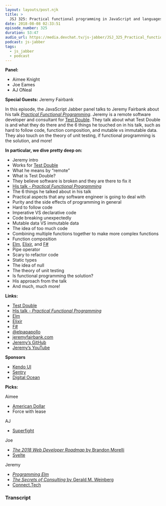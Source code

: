 ```yaml
---
layout: layouts/post.njk
title: >
  JSJ 325: Practical functional programming in JavaScript and languages like Elm with Jeremy Fairbank
date: 2018-08-08 02:33:51
episode_number: 325
duration: 53:47
audio_url: https://media.devchat.tv/js-jabber/JSJ_325_Practical_functional_programming_in_JavaScript_and_languages_like_Elm_with_Jeremy_Fairbank.mp3
podcast: js-jabber
tags:
  - js_jabber
  - podcast
---
```


**Panel:**

- Aimee Knight
- Joe Eames
- AJ ONeal

**Special Guests:** Jeremy Fairbank

In this episode, the JavaScript Jabber panel talks to Jeremy Fairbank about his talk [_Practical Functional Programming_](https://www.youtube.com/watch?v=I_uIXgSmkDo). Jeremy is a remote software developer and consultant for [Test Double](https://testdouble.com/). They talk about what Test Double is and what they do there and the 6 things he touched on in his talk, such as hard to follow code, function composition, and mutable vs immutable data. They also touch on the theory of unit testing, if functional programming is the solution, and more!

**In particular, we dive pretty deep on:**

- Jeremy intro
- Works for [Test Double](https://testdouble.com/)
- What he means by “remote”
- What is Test Double?
- They believe software is broken and they are there to fix it
- [His talk - _Practical Functional Programming_](https://www.youtube.com/watch?v=I_uIXgSmkDo)
- The 6 things he talked about in his talk
- Practical aspects that any software engineer is going to deal with
- Purity and the side effects of programming in general
- Hard to follow code
- Imperative VS declarative code
- Code breaking unexpectedly
- Mutable data VS immutable data
- The idea of too much code
- Combining multiple functions together to make more complex functions
- Function composition
- [Elm](https://elm-lang.org/), [Elixir](https://elixir-lang.org/), and [F#](https://fsharp.org/)
- Pipe operator
- Scary to refactor code
- Static types
- The idea of null
- The theory of unit testing
- Is functional programming the solution?
- His approach from the talk
- And much, much more!

**Links:**

- [Test Double](https://testdouble.com/)
- [His talk - _Practical Functional Programming_](https://www.youtube.com/watch?v=I_uIXgSmkDo)
- [Elm](https://elm-lang.org/)
- [Elixir](https://elixir-lang.org/)
- [F#](https://fsharp.org/)
- [@elpapapollo](https://twitter.com/elpapapollo?lang=en)
- [jeremyfairbank.com](https://jeremyfairbank.com/)
- [Jeremy’s GitHub](https://github.com/jfairbank)
- [Jeremy’s YouTube](https://www.youtube.com/c/JeremyFairbank)

**Sponsors**

- [Kendo UI](https://www.telerik.com/kendo-ui?utm_medium=social-paid&utm_source=devchattv&utm_campaign=kendo-ui-awareness-jsjabber)
- [Sentry](https://sentry.io/welcome/)
- [Digital Ocean](https://www.digitalocean.com/)

**Picks:**

Aimee

- [American Dollar](https://theamericandollar.info/)
- Force with lease

AJ

- [Superfight](https://www.superfightgame.com/)

Joe

- [_The 2018 Web Developer Roadmap_ by Brandon Morelli](https://codeburst.io/the-2018-web-developer-roadmap-826b1b806e8d)
- [Svelte](https://svelte.technology/)

Jeremy

- [_Programming Elm_](https://pragprog.com/book/jfelm/programming-elm)
- [_The Secrets of Consulting_ by Gerald M. Weinberg](https://www.amazon.com/Secrets-Consulting-Giving-Getting-Successfully/dp/0932633013)
- [Connect.Tech](https://connect.tech/)

### Transcript
